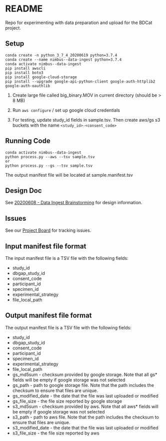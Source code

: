 # README

Repo for experimenting with data preparation and upload for the BDCat project.

## Setup

    conda create -n python_3_7_4_20200619 python=3.7.4
    conda create --name nimbus--data-ingest python=3.7.4
    conda activate nimbus--data-ingest
    pip install awscli
    pip install boto3
    pip install google-cloud-storage
	pip install --upgrade google-api-python-client google-auth-httplib2 google-auth-oauthlib
	
1. Create large file called big_binary.MOV in current directory (should be > 8 MB)

2. Run `aws configure` / set up google cloud credentials

3. For testing, update study\_id fields in sample.tsv. Then create aws/gs s3 buckets with the name `<study_id>-<consent_code>`

## Running Code


    conda activate nimbus--data-ingest
    python process.py --aws --tsv sample.tsv 
    or
    python process.py --gs --tsv sample.tsv 
   

The output manifest file will be located at sample.manifest.tsv

## Design Doc

See [20200608 - Data Ingest Brainstorming](https://docs.google.com/document/d/1bZHUKZPL7Q7onKLSdR3YBrM7oeREC54yf1g_Dpc2yVI/edit) for design information.  
## Issues

See our [Project Board](https://github.com/orgs/NimbusInformatics/projects/5) for tracking issues.

## Input manifest file format

The input manifest file is a TSV file with the following fields:

* study\_id
* dbgap\_study\_id
* consent\_code
* participant\_id
* specimen\_id
* experimental\_strategy
* file\_local\_path

## Output manifest file format

The output manifest file is a TSV file with the following fields:

* study\_id
* dbgap\_study\_id
* consent\_code
* participant\_id
* specimen\_id
* experimental\_strategy
* file\_local\_path
* gs\_md5sum - checksum provided by google storage. Note that all gs\* fields will be empty if google storage was not selected
* gs\_path - path to google storage file. Note that the path includes the checksum to ensure that files are unique.
* gs\_modified\_date - the date that the file was last uploaded or modified
* gs\_file\_size - the file size reported by google storage
* s3\_md5sum - checksum provided by aws. Note that all aws\* fields will be empty if google storage was not selected
* s3\_path - path to aws file. Note that the path includes the checksum to ensure that files are unique.
* s3\_modified\_date - the date that the file was last uploaded or modified
* s3\_file\_size - the file size reported by aws